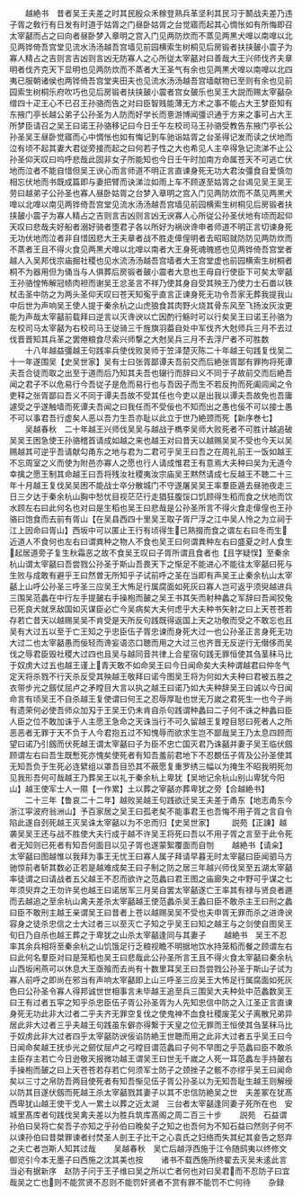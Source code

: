 <!-- { "loadSidebar": true } -->
　　越絶书　昔者吴王夫差之时其民殷众禾稼登熟兵革坚利其民习于鬭战夫差乃违子胥之敎行有日发有时道于姑胥之门昼卧姑胥之台觉寤而起其心惆怅如有所悔即召太宰嚭而占之曰向者昼卧梦入章明之宫入门见两防炊而不蒸见两黒犬嘷以南嘷以北见两铧倚吾宫堂见流水汤汤越吾宫墙见前园横索生树桐见后房锻者扶挟皷小震子为寡人精占之吉则言吉凶则言凶无防寡人之心所従太宰嚭对曰善哉大王兴师伐齐夫章明者伐齐克天下显明也见两防炊而不蒸者大王圣气有余也见两黒犬嘷以南嘷以北四夷已服朝诸侯也两铧倚吾宫堂夹田夫也见流水汤汤越吾宫墙献物已至则有余也见前园索生树桐乐府吹巧也见后房锻者扶挟皷小震者宫女皷乐也吴王大説而赐太宰嚭杂缯四十疋王心不已召王孙骆而告之对曰臣智贱能薄无方术之事不能占大王梦臣知有东掖门亭长越公弟子公孙圣为人防而好学长而憙游博闻彊识通于方来之事可占大王所梦臣请召之吴王曰诺王孙骆移记曰今日壬午左校司马王孙骆受教告东掖门亭长公孙圣吴王昼卧觉寤而心中惆怅也如有悔记到车驰诣姑胥之台圣得记发而读之伏地而泣有顷不起其妻大君従旁接而起之曰何若子性之大也希见人主卒得急记流涕不止公孙圣仰天叹曰呜呼悲哉此固非女子所能知也今日壬午时加南方命属苍天不可逃亡伏地而泣者不能自惜但吴王谀心而言师道不明正言直谏身死无功大君汝彊食自爱慎勿相忘伏地而书既成篇即与妻把臂而诀涕泣如雨上车不顾遂至姑胥之台谒见吴王吴王劳曰越弟子公孙圣也寡人昼卧姑胥之台梦入章明之宫入门见两防炊而不蒸见两黒犬嘷以北嘷以南见两铧倚吾宫堂见流水汤汤越吾宫墙见前园横索生树桐见后房锻者扶挟皷小震子为寡人精占之吉则言吉凶则言凶无谀寡人心所従公孙圣伏地有顷而起仰天叹曰悲哉夫好船者溺好骑者堕君子各以所好为祸谀谗申者师道不明正言切谏身死无功伏地而泣者非自惜因悲大王夫章者战不胜走傽偟明者去昭昭就防防见两防炊而不蒸者王且不得火食见两黒犬嘷以北嘷以南者大王身死魂魄惑也见两铧倚吾宫堂者越人入吴邦伐宗庙掘社稷也见水流汤汤越吾宫墙者大王宫堂虚也前园横索生树桐者桐不为器用但为俑当与人俱葬后房锻者皷小震者大息也王毋自行使臣下可矣太宰嚭王孙骆惶怖解冠帻肉袒而谢吴王忿圣言不祥乃使其身自受其殃王乃使力士石畨以铁杖击圣中防之为两头圣仰天叹曰苍天知寃乎直言正谏身死无功令吾家无葬我提我山中后世为声响吴王使人提于秦余杭之山虎狼食其肉野火烧其骨东风至飞扬汝灰汝更能为声哉太宰嚭前载拜曰逆言以灭谗谀以亡因酌行觞时可以行矣吴王曰诺王孙骆为左校司马太宰嚭为右校司马王従骑三千旌旗羽葢自处中军伐齐大尅师兵三月不去过伐晋晋知其兵革之罢倦粮食尽索兴师撃之大尅吴兵三月不去浮尸者不可胜数
　　十八年越益彊越王句践率兵使伐败吴师于笠泽楚灭陈二十年越王句践复伐吴二十一年遂围吴【史吴世家】吴有士曰张胥鄙谭夫吾前交而后絶张胥鄙有罪拘将死谭夫吾合徒而取之出至于道而后乃知其夫吾也辍行而辞曰义不同于子故前交而后絶吾闻之君子不以危易行今吾従子是危而易行也与吾因子而生不若反拘而死阖闾闻之令吏释之张胥鄙曰吾义不同于谭夫吾故不受其任也今吏以是出我以谭夫吾故免也吾庸遽受之乎遂触墙而死谭夫吾闻之曰我任而不受佞也不知而出之愚也佞不可以接士愚不可以事君吾行虚矣人恶以吾力生吾亦耻以此立于世乃絶颈而死【新序巻七】
　　吴越春秋　二十年越王兴师伐吴吴与越战于檇李吴师大败死者不可胜计越追破吴吴王困急使王孙骆稽首请成如越之来也越王对曰昔天以越赐吴吴不受也今天以吴赐越其可逆乎吾请献勾甬东之地与君为二君可乎吴王曰吾之在周礼前王一饭如越王不忘周室之义而使为附邑亦寡人之愿也行人请成惟君王有意焉大夫种曰吴为无道今幸擒之愿王制其命越王曰吾将残汝社稷夷汝宗庙吴王黙然请成七反越王不聴二十三年十月越王复伐吴吴困不能战士卒分散城门不守遂屠吴吴王率羣臣遁去昼驰夜走三日三夕达于秦余杭山胸中愁忧目视茫茫行走猖狂腹馁口饥顾得生稻而食之伏地而饮水顾左右曰此何名也对曰是生稻也吴王曰悲哉是公孙圣所言不得火食走傽偟也王孙骆曰饱食而去前有胥山【在吴县西四十里吴王取子胥尸浮之江中吴人怜之为立祠于江上因命曰胥山】西坂中可以匿止王行有顷得生已熟掇而食之谓左右曰冬而生近道人不食何也左右曰谓粪种之物人不食也吴王曰何谓粪种左右曰盛夏之时人食生起居道旁子复生秋霜恶之故不食吴王叹曰子胥所谓且食者也【且字疑悮】至秦余杭山谓太宰嚭曰吾尝戮公孙圣于斯山吾畏天下之惭足不能进心不能往太宰嚭曰死与生败与成敢有避乎王曰然曽无所知乎子试前呼之圣在当即有声吴王止秦余杭山太宰嚭上山呼公孙圣三呼圣三应吴王大怖足行属腐面如死灰曰寡人岂可返乎须臾越进兵三围吴范蠡在中行左手提皷右手操枹而皷之吴王书其矢而射种蠡之军辞曰吾闻狡兔已死良犬就烹敌国如灭谋臣必亡今吴病矣大夫何虑乎大夫种书矢射之曰上天苍苍若存若亡昔天以越赐吴吴不肯受是天所反句践既得返国上天之功敬而受之不敢忘也且吴有大过五以至于亡王知之乎忠臣伍子胥忠谏而身死大过一也公孙圣正言身死无功大过二也太宰嚭愚而佞轻而谗妄语恣口聴而用之大过三也齐晋无反逆行无僣侈而吴伐之辱君臣毁社稷大过四也且吴与越同音共律上合星宿句践无罪恒使其刍茎秣马比于奴虏大过五也越王谨上青天敢不如命吴王曰今日闻命矣大夫种谓越君曰仲冬气定天将杀戮不行天杀反受其殃越王敬拜曰诺今图吴王将为何如大夫种曰君被五胜之衣带步光之劔仗屈卢之矛瞠目大言以执之越王曰诺乃如大夫种辞吴王曰诚以今日闻命言有顷吴王不自杀越王复使谓曰何王之忍辱厚耻也世无万嵗之君死生一也今子尚有遗荣何必使吾师众加刄于王吴王仍未肯自杀句践谓种蠡曰二子何不诛之种蠡曰臣人臣之位不敢加诛于人主愿王急命之天诛当行不可久留越王复瞠目怒曰死者人之所恶恶者无罪于天不负于人今君抱五过不知愧辱而欲求生岂不鄙哉吴王乃太息四顾而望曰诺乃引劔而伏死越王谓太宰嚭曰子为臣不忠亡国灭君乃诛嚭并妻子吴王临伏劔顾谓左右曰吾生既慙死亦愧矣使死者有知吾羞前君地下不忍覩伍子胥及公孙圣使其无知吾负于生死必连繴组以罩吾目恐其不蔽愿复重罗绣三幅以为掩生不昭我明死勿见我形吾何可哉越王乃葬吴王以礼于秦余杭上卑犹【吴地记余杭山别山卑犹今阳山】越王使军士人一隰【一作累】土以葬之宰嚭亦葬卑犹之旁【合越絶书】
　　二十三年【鲁哀二十二年】越败吴越王句践欲迁吴王夫差于甬东【地志甬东今浙江寜波府翁洲山】予百家居之吴王曰孤老矣不能事君王也吾悔不用子胥之言自令陷此遂自刭死越王灭吴诛太宰嚭以为不忠而归【史吴世家】
　　説苑【正諌】越袭吴吴王还与战不胜使大夫行成于越不许吴王将死曰吾以不用子胥之言至于此令死者无知则已死者有知吾何面目以见子胥也遂蒙絮覆面而自刎
　　越絶书【请籴】太宰嚭曰图越惟以我拜为事王无忧王曰寡人属子拜请早暮无时太宰嚭曰臣闻驷马方驰惊前者斩其数必正若是越难成矣王曰子制之防之居三年越兴师伐吴至五湖太宰嚭率徒谓之曰请战者五父越王不忍而欲许之范蠡曰君王图之庙廊失之中野可乎谋之七年须臾弃之王勿许吴也越王曰诺居军三月吴自罢太宰嚭遂亡王率其有禄与贤良者遯而去越追之至余杭山禽夫差杀太宰嚭越王使范蠡杀吴王蠡曰臣不敢杀主王曰刑之蠡曰臣不敢刑主越王亲谓吴王曰昔者上苍以越赐吴吴不受也夫申胥无罪而杀之进谗谀容身之徒杀忠信之士大过者三以至灭亡子知之乎吴王曰知之越王与之剑使自图吴王旬日乃自杀也越王葬之于卑犹之山杀太宰嚭逢同与其妻子
　　越絶书　吴王不忍率其余兵相将至秦余杭之山饥饿足行乏粮视瞻不明据地饮水持笼稻而餐之顾谓左右曰此何名羣臣对曰是笼稻也吴王曰悲哉此公孙圣所言王且不得火食太宰嚭曰秦余杭山西坂闲燕可以休息大王亟飱而去尚有十数里耳吴王曰吾尝戮公孙圣于斯山子试为寡人前呼之即尚在邪当有声响太宰嚭即上山三呼圣三应吴王大怖足行属腐面如死灰色曰公孙圣令寡人得邦诚世世相事言未毕越王追至兵三围吴大夫种处中范蠡数吴王曰王有过者五寜之知乎杀忠臣伍子胥公孙圣胥为人先知忠信中防之入江圣正言直谏身死无功此非大过者二乎夫齐无罪空复伐之使鬼神不血食社稷废芜父子离散兄弟异居此非大过者三乎夫越王句践虽东僻亦得繋于天皇之位无罪而王恒使其刍茎秣马比于奴虏此非大过者四乎太宰嚭防谀佞谄防絶王世聴而用之此非大过者五乎吴王曰今日闻命矣越王抚歩光之劒仗屈卢之弓瞠目谓范蠡曰子何不早图之乎范蠡曰臣不敢杀主臣存主若亡今日逊敬天报微功越王谓吴王曰世无千嵗之人死一耳范蠡左手持皷右手操枹而皷之曰上天苍苍若存若亡何须军士防子之颈挫子之骸不亦缪乎吴王曰闻命矣以三寸之帛防吾两目使死者有知吾惭见伍子胥公孙圣以为无知吾耻生越王则解绶以防其目遂伏劔而死越王杀太宰嚭戮其妻子以其不忠信防絶吴之世　夫差冢在犹髙西卑犹山越王使干戈人一累土以葬之近太湖　三台者太宰嚭逢同妻子死所在也　安城里髙库者句践伐吴禽夫差以为胜兵筑库髙阁之周二百三十步
　　説苑　石益谓孙伯曰吴将亡矣吾子亦知之乎孙伯曰晚矣子之知之也吾何为不知石益曰然则子何不以谏孙伯曰昔桀罪谏者纣焚圣人剖王子比干之心袁氏之妇络而失其纪其妾告之怒弃之夫亡者岂斯人知其过哉
　　吴越春秋　吴亡后越浮西施于江令随鸱夷以终修文御览引今本无墨子曰西施之沈其美也按
　　诸书不载西施所终翟去灭吴未逺此言当必有据新序　赵防子问于王子维曰吴之所以亡者何也对曰吴君而不忍防子曰宜哉吴之亡也则不能赏贤不忍则不能罚奸贤者不赏有罪不能罚不亡何待
　　杂録
